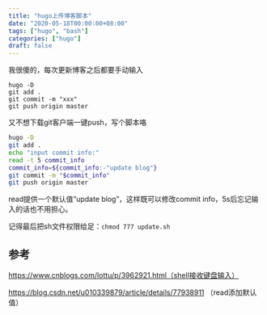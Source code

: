```yaml
---
title: "hugo上传博客脚本"
date: "2020-05-18T00:00:00+08:00"
tags: ["hugo", "bash"]
categories: ["hugo"]
draft: false
---
```


我很傻的，每次更新博客之后都要手动输入

```shell
hugo -D
git add .
git commit -m "xxx"
git push origin master
```

又不想下载git客户端一键push，写个脚本咯

```bash
hugo -D
git add .
echo "input commit info:"
read -t 5 commit_info
commit_info=${commit_info:-"update blog"}
git commit -m "$commit_info"
git push origin master
```

read提供一个默认值“update blog”，这样既可以修改commit info，5s后忘记输入的话也不用担心。

记得最后把sh文件权限给足：`chmod 777 update.sh`

## 参考

https://www.cnblogs.com/lottu/p/3962921.html（shell接收键盘输入）

https://blog.csdn.net/u010339879/article/details/77938911 （read添加默认值）